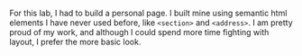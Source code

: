 For this lab, I had to build a personal page. I built mine using semantic html elements I have never used before, like `<section>` and `<address>`. I am pretty proud of my work, and although I could spend more time fighting with layout, I prefer the more basic look.
